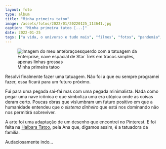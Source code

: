```yaml
---
layout: foto
type: album
title: "Minha primeira tatoo"
image: /assets/fotos/2022/01/20220125_113641.jpg
caption: "Minha primeira tatoo [...]"
date: 2022-01-25
tags: ["a vida, o universo e tudo mais", "filmes", "fotos", "pandemia", "tatuagem"]
---
```

<figure class="foto-post">
            <img src="{{ site.baseurl }}/assets/fotos/2022/01/20220125_113641.jpg" alt="Imagem do meu antebraçoesquerdo com a tatuagem da Enterprise, nave espacial de Star Trek em tracos simples, apenas linhas grossas" title="Minha primeira tatoo">
<figcaption>Minha primeira tatoo</figcaption>
</figure>
Resolvi finalmente fazer uma tatuagem. Não foi a que eu sempre programei fazer, essa ficará para um futuro próximo.  

Fui para uma pegada sai-fai mas com uma pegada minimalista. Nada como pegar uma nave icônica e que simboliza uma era utópica onde as coisas deram certo. Poucas obras que vislumbram um futuro positivo em que a humanidade entendeu que o *sistema dinheiro* que está nos dominando não nos permitirá sobreviver.  

A arte foi uma adaptação de um desenho que encontrei no Pinterest. E foi feita na [Haibara Tatoo](https://www.instagram.com/haibaratattoo?igsh=MnY5dzR6bGRuc2Fk), pela Ana que, digamos assim, é a tatuadora da família.

Audaciosamente indo...
